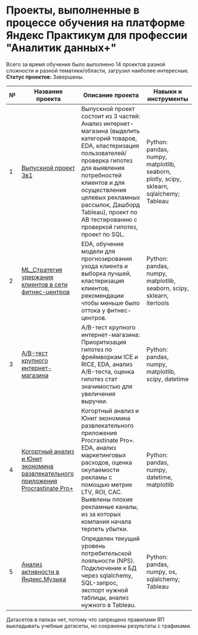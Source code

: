 # Проекты, выполненные в процессе обучения на платформе Яндекс Практикум для профессии "Аналитик данных+"
Всего за время обучения было выполнено 14 проектов разной сложности и разной тематики/области, загрузил наиболее интересные.
**Статус проектов:** Завершены.

| № | Название проекта | Описание проекта | Навыки и инструменты |
| - | ---------------- | ---------------- | -------------------- |
| 1 | [Выпускной проект 3в1](https://github.com/franktoblack/ya_practicum_projects/tree/f3d2bdef449f7ff1b7a0706d736f5f17eb59208d/final_project) | Выпускной проект состоит из 3 частей: Анализ интернет-магазина (выделить категорий товаров, EDA, кластеризация пользователей/проверка гипотез для выявления потребностей клиентов и для осуществления целевых рекламных рассылок, Дашборд Tableau), проект по AB тестированию с проверкой гипотез, проект по SQL. | Python: pandas, numpy, matplotlib, seaborn, plotly, scipy, sklearn, sqlalchemy; Tableau |
| 2 | [ML_Cтратегия удержания клиентов в сети фитнес-центров](https://github.com/franktoblack/ya_practicum_projects/tree/f3d2bdef449f7ff1b7a0706d736f5f17eb59208d/ml_project) | EDA, обучение модели для прогнозирования ухода клиента и выборка лучшей, кластеризация клиентов, рекомендации чтобы меньше было оттока у фитнес-центров. | Python: pandas, numpy, matplotlib, seaborn, scipy, sklearn, itertools |
| 3 | [A/B-тест крупного интернет-магазина](https://github.com/kolmakovwork/yandex_practikum/tree/main/4_17_ab_ecom) |  A/B-тест крупного интернет-магазина: Приоритизация гипотез по фреймворкам ICE и RICE, EDA, анализ A/B-теста, оценка гипотез стат значимостью для увеличения выручки. | Python: pandas, numpy, matplotlib, scipy, datetime |
| 4 | [Когортный анализ и Юнит экономина развлекательного приложения Procrastinate Pro+](https://github.com/kolmakovwork/yandex_practikum/tree/main/5_13_cohort_analysis)| Когортный анализ и Юнит экономина развлекательного приложения Procrastinate Pro+. EDA, анализ маркетинговых расходов, оценка окупаемости рекламы с помощью метрик LTV, ROI, CAC. Выявлены плохие рекламные каналы, из за которых компания начала терпеть убытки. | Python: pandas, numpy, datetime, matplotlib |
| 5 | [Анализ активности в Яндекс.Музыка](https://github.com/franktoblack/ya_practicum_projects/tree/1545ac8200099de8e59d4aa642ccd83c49c643d7/ya_music)| Определен текущий уровень потребительской лояльности (NPS). Подключение к БД через sqlalchemy, SQL-запрос, экспорт нужной таблицы, анализ нужного в Tableau. | Python: pandas, numpy, os, sqlalchemy; Tableau |

Датасетов в папках нет, потому что запрещено правилами ЯП выкладывать учебные датасеты, но сохранены результаты с графиками.
